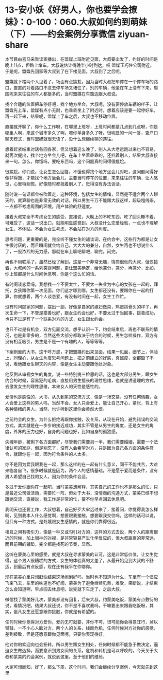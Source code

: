 # 13-安小妖《好男人，你也要学会撩妹》：0-100：060.大叔如何约到萌妹（下）——约会案例分享微信 ziyuan-share

本节目由喜马来雅读家播出，在盟媒上班附近见面，大叔要出发了，约好的时间是晚上11点，但路上堵车，大叔说估计得晚半小时到达，哎 盟媒正巧住公司附近，于是呢，盟媒先回家等大叔到了在下楼见面，大叔到了之后呢。

盟媒就下楼两个人见着了，场面有点尴尬，因为当时大叔把车停在一个停车场的路口，直直的对着路口不进去停车场又堵住了，别的车辆，他坐在车上没有下来，周围呢来来往往的车人都挺多的，当时盟媒在车窗边跟大叔说。

找个合适的位置把车停好吧，找个地方坐会，大叔呢，没有要停放车辆的样子，让盟媒先上车，盟媒有点小无耐，也乖乖坐上了附近时，想着应该是要一起停好车，再一起下来，结果呢，盟媒上了车之后，大叔也不移动位置。

直接就开聊了，你什么工作呀，在哪里上班呀，上班时间都是几点到几点呀，你是哪里人啊，来这个城市多久了啊，嗯你单身多久了呀，很明显的一问一答，查户口聊天模式，当时盟媒就很无语了，没什么想继续聊的遇往。

想着赶紧结束对话各回各家，但又想着这么晚了，别人从大老远跑过来也不容易，就再次提出，找个地方坐会儿吧，在车上坐着乖乖的，还挡着别人，结果大叔直接来一句，怎么，你饿吗，要吃东西吗，这个问题真的问得很尴尬。

很尴尬，你们说，让女生怎么回答，不饿也得找个地方坐会儿对吧，这问题问得好像非得饿，才能找个地方坐会儿，主要当时停车的位置，来来往往的车辆，让人感觉，心里特别慌，好像随时都挡着别人了，觉得没有办法谈话。

随时说一句话都会被吹着走，这种环境，包括女生的情绪，显然是不适合两个人聊天的，就算聊也是非常无效的对话，所以男生千万不能跟大叔这样，超级粗线条，一点都不考虑周围的环境，用户体验的舒适度。

接着大叔完全不考虑女生的感受，直接说，大晚上的不吃东西，吃了回头睡不着，可难受了，这话一说出口，就能明显感觉到，大叔没什么恋爱经验，一点也不理解女生，不体贴，不会为女生考虑，不会站在对方的角度。

思考问题，更重要的是，完全听不懂女生的谴谈词，在约会中，这些行为都是让女生很讨厌的，而且瞬间就会给自己，大大大的兼分，自然，女生再也不想说什么了，一股浓烈的无力感，那就在车上聊吧聊吧，聊完，问完。

再也不用联系了，虽然已经了解到，这是一个非常无趣，情商很低的大叔，但仅接着，大叔问的一系列突误问题，更让盟美确定，给他兼分，兼分，再兼分，比如，你上班都是什么时间休息啊，你是个这么忙的话。

有时间谈恋爱吗，我想找一个不要太忙，不要太一失业为中心的女孩在一起的，拜托，女孩跟你第一次见面，你们这才哪到哪，女生都还没有，要跟你在一起的打算，你就想着，两个人谈恋爱，有没有时间在一起，女生工作忙。

没有时间顾家的问题，摆出一副，好像是自家的媳妇做菜，鸡蛋挑骨头的样子，再次生命一下，不管是搭善也好，跟女生约会也好，不要太过于当回事，搭善成功，也只不过是有了一个联系对方的方式，女生跟女约会。

也只不过是有机会，双方见面交流，想乎认识一下，约会结束后，再也不联系的情况，也是非常多的，当然这些大部分都取决于约会的时候，男生怎样操作，双方有没有相互吸引，男生是不是一个有趣的人，等等等等。

下案例里的大书，这千呼万患，才把盟媒约出来见面，结果一见面，细节上，体验上，同理心，从女生角度思考问题上，把之前建立的好感，真诚度，全都毁了不说，看他跟女生聊天的内容，像是女生主动要跟他处对象。

他反倒从审视女生的角度，说一些特别挑三检思的话，这也是大部分男生，跟女生约会的时候，容易犯的毛病，直接用男生擅长的理性思维，也就是讲道理的方式，去激发女生的理性思维，本来女人的天性是感性的。

爱情也是感性的，大书，从头到尾的交流方式，像是一场交易，没有任何情趣，女人会爱上这样的男人吗，当然不会，女人只会爱上，能让自己开心，紧张，背上有各种情绪的男人，当然，也许听到这里你会黄然大悟。

之前约会的女生，为什么拒绝再跟你接触，没关系，从现在开始，避免错误的交流方式，其实就是在一步步的接近成功，其实不管是从男生的角度，还是女生的角度，外界的压力也好，自身的问题也好，比如自身的孤独感。

失魂年龄，被剩下各方面都好，尽管我们需要另一半，我们需要婚姻，需要一个法律认可的家庭，但是别忘了，没有人会希望对方，只是因为自己各方面的条件符合，就跟你在一起，因为符合条件的人太多。

你不是因为爱我跟我在一起，那么这样的在一起有什么意义，同干不能共苦，大难来临各自飞，很多时候就是因为，两个人的感情基础，不是愿于爱而是条件，没有男人希望自己找的女人，因为你的条件合适。

多过于爱你跟你在一起吧，当时蒙美想解释，其实自己的工作也不是那么的忙，只是最近公司做活动，需要忙一阵，但处于大书，没情商的沟通方式，蒙美已经不想跟她交流，直接说，我工作是非常的忙，要不你早点回去休息吧。

我明天也还要工作，大叔想着，自己好歹大牢远过来了，接着问，你觉得我怎么样啊，见到我本人什么感觉啊，想要跟我接触，想要跟我交往吗，这样的话可以说，但只有一种方式，是处境跟女生感情的，就是你们靠得很近。

相互之间有吸引力，像是一种又或勾引对方的，这样的方式去说，两个人的距离很近的时候，加上眼神的对视，是非常容易产生化学反应的，但大叔距离的非常远，而且前期的铺垫，完全都是找死的节奏，显然。

这听在蒙美心里的感受，就是大叔在寻求蒙美的认可，这是非常低价值，让女生觉得，这个男人很糟糕的方式，女生的体验真的太差了，从最开始见到大叔的不舒适，到最后有点反感，现在还有我平在你哪你。

现在蒙美心里只想赶快结束这场闹剧好吗，当时也不知道为什么，车里有一个倡应飞来飞去，车里的味道也不好闻，蒙美为了避免继续见熬，难受，果断说，才结束怎么会知道啊，早点回去休息吧，说完就下车走了，之后大叔。

微信找了蒙美好几次，蒙美都没有回复，后来大叔，约蒙美吃饭，蒙美有点敷衍的说，看情况吧，结果大叔还说，你不是不喜欢我吗，干嘛要出来跟我吃饭呀，其实，蛋凡女生还愿意跟你接触，你就是有希望的。

任何时候你觉得对方爱你，爱的无可就要，非你不可，很可能你会得意旺行，掉以轻轻，一不小心人脑对方，两个人的关系，线而危机，任何时候对方对你的感觉，差到极致，但是还愿意跟你见面呢，只要你表现得好。

他对你的欢迎向也会扭转，所以男生跟女生相处，任何时候都不能急于做决定，逼迫女生做选择，而要意识到男女间的关系，危机和转机是可以呼唤的，今天关于大叔和蒙美的约会案例，就说到这里，至于他们的结局。

大家可想而知，好了，那么下周，这个时间，我们会继续分享案例，今天就先到这里